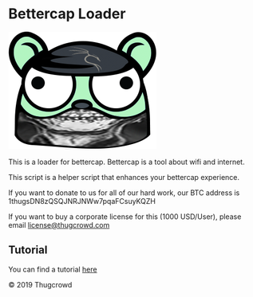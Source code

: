 # Bettercap Loader #

![bettercap-loader](bettercap-loader.png)

This is a loader for bettercap. Bettercap is a tool about wifi and internet.

This script is a helper script that enhances your bettercap experience.

If you want to donate to us for all of our hard work, our BTC address is 1thugsDN8zQSQJNRJNWw7pqaFCsuyKQZH

If you want to buy a corporate license for this (1000 USD/User), please email license@thugcrowd.com

## Tutorial ##

You can find a tutorial [here](https://medium.com/@banesec/using-bettercap-loader-d17d9bcd9258)

© 2019 Thugcrowd